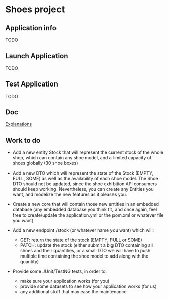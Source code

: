 # Shoes project

## Application info
TODO

## Launch Application
TODO

## Test Application
TODO

## Doc
[Explanations](doc/Explanations.md#explanations)

## Work to do
- Add a new entity Stock that will represent the current stock of the whole shop, which can contain any shoe model, 
and a limited capacity of shoes globally (30 shoe boxes)

- Add a new DTO which will represent the state of the Stock (EMPTY, FULL, SOME) as well as the availability of each shoe model. 
The Shoe DTO should not be updated, since the shoe exhibition API consumers should keep working. 
Nevertheless, you can create any Entities you want, and modelize the new features as it pleases you.

- Create a new core that will contain those new entities in an embedded database (any embedded database you think fit, 
and once again, feel free to create/update the application.yml or the pom.xml or whatever file you want)

- Add a new endpoint /stock (or whatever name you want) which will:
  - GET: return the state of the stock (EMPTY, FULL or SOME)
  - PATCH: update the stock (either submit a big DTO containing all shoes and their quantities, 
  or a small DTO we will have to push multiple time containing the shoe model to add along with the quantity)
  
- Provide some JUnit/TestNG tests, in order to:
  - make sure your application works (for you)
  - provide some datasets to see how your application works (for us)
  - any additional stuff that may ease the maintenance




